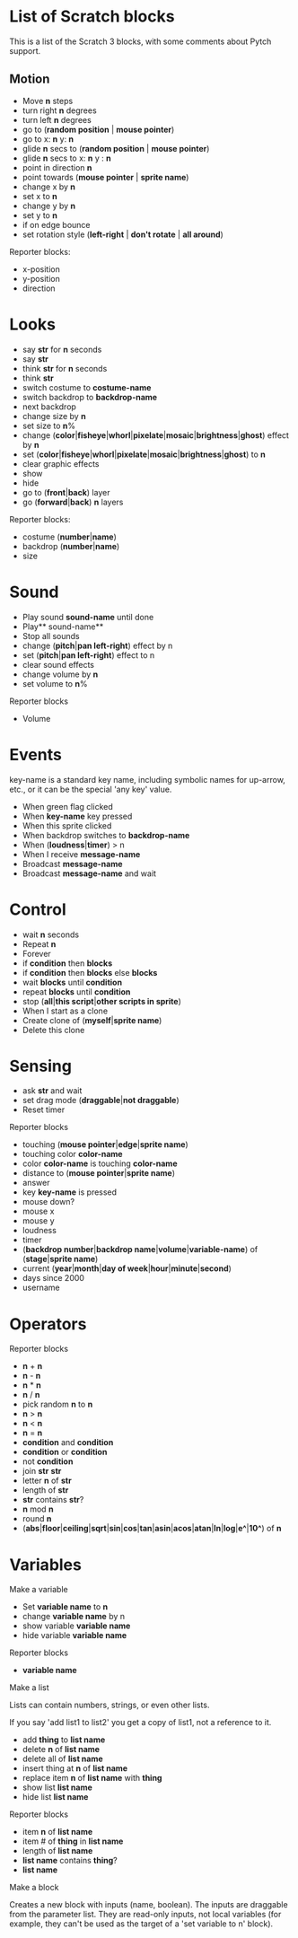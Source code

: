 # List of Scratch blocks

This is a list of the Scratch 3 blocks, with some comments about Pytch support.

## Motion ##

- Move **n** steps
- turn right **n** degrees
- turn left **n** degrees
- go to (**random position** | **mouse pointer**)
- go to x: **n** y: **n**
- glide **n** secs to (**random position** | **mouse pointer**)
- glide **n** secs to x: **n** y : **n**
- point in direction **n**
- point towards (**mouse pointer** | **sprite name**)
- change x by **n**
- set x to **n**
- change y by **n**
- set y to **n**
- if on edge bounce
- set rotation style (**left-right** | **don't rotate** | **all around**)

Reporter blocks:

- x-position
- y-position
- direction

# Looks

- say **str** for **n** seconds
- say **str**
- think **str** for **n** seconds
- think **str**
- switch costume to **costume-name**
- switch backdrop to **backdrop-name**
- next backdrop
- change size by **n**
- set size to **n**%
- change (**color**|**fisheye**|**whorl**|**pixelate**|**mosaic**|**brightness**|**ghost**) effect by **n**
- set (**color**|**fisheye**|**whorl**|**pixelate**|**mosaic**|**brightness**|**ghost**) to **n**
- clear graphic effects
- show
- hide
- go to (**front**|**back**) layer
- go (**forward**|**back**) **n** layers

Reporter blocks:

- costume (**number**|**name**)
- backdrop (**number**|**name**)
- size

# Sound

- Play sound **sound-name** until done
- Play** sound-name**
- Stop all sounds
- change (**pitch**|**pan left-right**) effect by n 
- set (**pitch**|**pan left-right**) effect to n 
- clear sound effects
- change volume by **n**
- set volume to **n**%

Reporter blocks

- Volume

# Events

key-name is a standard key name, including symbolic names for up-arrow, etc., or it can be the special 'any key' value.

- When green flag clicked
- When **key-name** key pressed
- When this sprite clicked
- When backdrop switches to **backdrop-name**
- When (**loudness**|**timer**) > n
- When I receive **message-name**
- Broadcast **message-name**
- Broadcast **message-name** and wait

# Control

- wait **n** seconds
- Repeat **n**
- Forever
- if **condition** then **blocks**
- if **condition** then **blocks** else **blocks**
- wait **blocks** until **condition**
- repeat **blocks** until **condition**
- stop (**all**|**this script**|**other scripts in sprite**)
- When I start as a clone
- Create clone of (**myself**|**sprite name**)
- Delete this clone

# Sensing

- ask **str** and wait
- set drag mode (**draggable**|**not draggable**)
- Reset timer

Reporter blocks

- touching (**mouse pointer**|**edge**|**sprite name**)
- touching color **color-name**
- color **color-name** is touching **color-name**
- distance to (**mouse pointer**|**sprite name**)
- answer
- key **key-name** is pressed
- mouse down?
- mouse x
- mouse y
- loudness
- timer
- (**backdrop number**|**backdrop name**|**volume**|**variable-name**) of (**stage**|**sprite name**)
- current (**year**|**month**|**day of week**|**hour**|**minute**|**second**)
- days since 2000
- username

# Operators

Reporter blocks

- **n** + **n**
- **n** - **n**
- **n** * **n**
- **n** / **n**
- pick random **n** to **n**
- **n** > **n**
- **n** < **n**
- **n** = **n**
- **condition** and **condition**
- **condition** or **condition**
- not **condition**
- join **str** **str**
- letter **n** of **str**
- length of **str**
- **str** contains **str**?
- **n** mod **n**
- round **n**
- (**abs**|**floor**|**ceiling**|**sqrt**|**sin**|**cos**|**tan**|**asin**|**acos**|**atan**|**ln**|**log**|**e^**|**10^**) of **n**

# Variables

Make a variable

- Set **variable name** to **n**
- change **variable name** by n
- show variable **variable name**
- hide variable **variable name**

Reporter blocks

- **variable name**

Make a list

Lists can contain numbers, strings, or even other lists. 

If you say 'add list1 to list2' you get a copy of list1, not a reference to it.


- add **thing** to **list name**
- delete **n** of **list name**
- delete all of **list name**
- insert thing at **n** of **list name**
- replace item **n** of **list name** with **thing**
- show list **list name**
- hide list **list name**

Reporter blocks

- item **n** of **list name**
- item # of **thing** in **list name**
- length of **list name**
- **list name** contains **thing**?
- **list name**

Make a block

Creates a new block with inputs (name, boolean). The inputs are draggable from the parameter list. They are read-only inputs, not local variables (for example, they can't be used as the target of a 'set variable to n' block).
